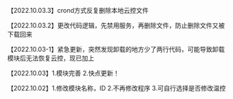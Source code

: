 【2022.10.03.3】crond方式反复删除本地云控文件

【2022.10.03.2】更改代码逻辑，先禁用服务，再删除文件，防止删除文件又被下载回来

【2022.10.03-1】紧急更新，突然发现卸载的地方少了两行代码，可能导致卸载模块后无法恢复云控，现已加上

【2022.10.03】1.模块完善 2.快点更新！

【2022.10.02】1.修改模块名称，ID 2.不再修改程序 3.可自行选择是否修改温控
